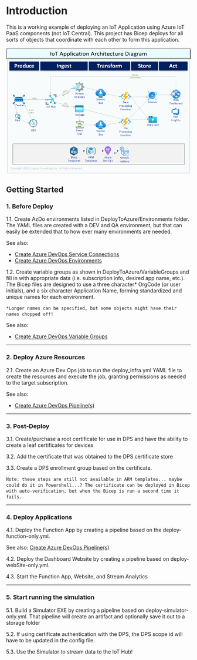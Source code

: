 # Introduction

This is a working example of deploying an IoT Application using Azure IoT PaaS components (not IoT Central).
This project has Bicep deploys for all sorts of objects that coordinate with each other to form this application.

![Architecture](./Docs/IoTExampleArchitecture.png)

## Getting Started

### 1. Before Deploy

1.1. Create AzDo environments listed in DeployToAzure/Environments folder. The YAML files are created with a DEV and QA environment, but that can easily be extended that to how ever many environments are needed.  

See also:

- [Create Azure DevOps Service Connections](./Docs/CreateServiceConnections.md)
- [Create Azure DevOps Environments](./Docs/CreateDevOpsEnvironments.md)

1.2. Create variable groups as shown in DeployToAzure/VariableGroups and fill in with appropriate data (i.e. subscription info, desired app name, etc.). The Bicep files are designed to use a three character* OrgCode (or user initials), and a six character Application Name, forming standardized and unique names for each environment.

    *Longer names can be specified, but some objects might have their names chopped off!

See also:

- [Create Azure DevOps Variable Groups](./.infrastructure/YML/readme.md)

---

### 2. Deploy Azure Resources

2.1. Create an Azure Dev Ops job to run the deploy_infra.yml YAML file to create the resources and execute the job, granting permissions as needed to the target subscription.

See also:

- [Create Azure DevOps Pipeline(s)](./Docs/CreateNewPipeline.md)

---

### 3. Post-Deploy

3.1. Create/purchase a root certificate for use in DPS and have the ability to create a leaf certificates for devices

3.2. Add the certificate that was obtained to the DPS certificate store

3.3. Create a DPS enrollment group based on the certificate.

    Note: these steps are still not available in ARM templates... maybe could do it in Powershell...? The certificate can be deployed in Bicep with auto-verification, but when the Bicep is run a second time it fails.

---

### 4. Deploy Applications

4.1. Deploy the Function App by creating a pipeline based on the deploy-function-only.yml.

See also: [Create Azure DevOps Pipeline(s)](./Docs/CreateNewPipeline.md)

4.2. Deploy the Dashboard Website by creating a pipeline based on deploy-webSite-only.yml.

4.3. Start the Function App, Website, and Stream Analytics

---

### 5. Start running the simulation

5.1. Build a Simulator EXE by creating a pipeline based on deploy-simulator-only.yml. That pipeline will create an artifact and optionally save it out to a storage folder

5.2. If using certificate authentication with the DPS, the DPS scope id will have to be updated in the config file.

5.3. Use the Simulator to stream data to the IoT Hub!
